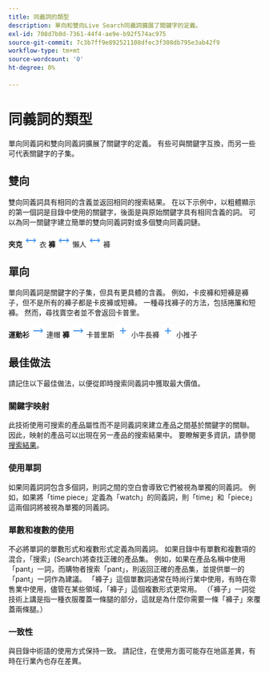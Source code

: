 ```yaml
---
title: 同義詞的類型
description: 單向和雙向Live Search同義詞擴展了關鍵字的定義。
exl-id: 708d7b0d-7361-44f4-ae9e-b92f574ac975
source-git-commit: 7c3b7ff9e892521108dfec3f308db795e3ab42f9
workflow-type: tm+mt
source-wordcount: '0'
ht-degree: 0%

---
```


# 同義詞的類型

單向同義詞和雙向同義詞擴展了關鍵字的定義。 有些可與關鍵字互換，而另一些可代表關鍵字的子集。

## 雙向

雙向同義詞具有相同的含義並返回相同的搜索結果。 在以下示例中，以粗體顯示的第一個詞是目錄中使用的關鍵字，後面是與原始關鍵字具有相同含義的詞。 可以為同一關鍵字建立簡單的雙向同義詞對或多個雙向同義詞鏈。

**夾克** ![雙向選擇器](assets/btn-two-way.png) 衣
**褲** ![雙向選擇器](assets/btn-two-way.png) 懶人 ![雙向選擇器](assets/btn-two-way.png) 褲

## 單向

單向同義詞是關鍵字的子集，但具有更具體的含義。 例如，卡皮褲和短褲是褲子，但不是所有的褲子都是卡皮褲或短褲。 一種尋找褲子的方法，包括捲簾和短褲。 然而，尋找賣空者並不會返回卡普里。

**運動衫** ![單向選擇器](assets/btn-one-way.png) 連帽
**褲** ![單向選擇器](assets/btn-one-way.png) 卡普里斯 ![多個單向選擇器](assets/btn-multiple-one-way.png) 小牛長褲 ![多個單向選擇器](assets/btn-multiple-one-way.png) 小推子

## 最佳做法

請記住以下最佳做法，以便從即時搜索同義詞中獲取最大價值。

### 關鍵字映射

此技術使用可搜索的產品屬性而不是同義詞來建立產品之間基於關鍵字的關聯。 因此，映射的產品可以出現在另一產品的搜索結果中。 要瞭解更多資訊，請參閱 [搜索結果](https://docs.magento.com/user-guide/catalog/search-results.html)。

### 使用單詞

如果同義詞詞包含多個詞，則詞之間的空白會導致它們被視為單獨的同義詞。 例如，如果將「time piece」定義為「watch」的同義詞，則「time」和「piece」這兩個詞將被視為單獨的同義詞。

### 單數和複數的使用

不必將單詞的單數形式和複數形式定義為同義詞。 如果目錄中有單數和複數項的混合，「搜索」(Search)將查找正確的產品集。 例如，如果在產品名稱中使用「pant」一詞，而購物者搜索「pant」，則返回正確的產品集，並提供單一的「pant」一詞作為建議。 「褲子」這個單數詞通常在時尚行業中使用，有時在零售業中使用，儘管在某些領域，「褲子」這個複數形式更常用。 （「褲子」一詞從技術上講是指一種衣服覆蓋一條腿的部分，這就是為什麼你需要一條「褲子」來覆蓋兩條腿。）

### 一致性

與目錄中術語的使用方式保持一致。 請記住，在使用方面可能存在地區差異，有時在行業內也存在差異。
